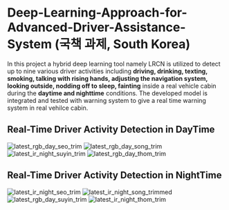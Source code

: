 # Deep-Learning-Approach-for-Advanced-Driver-Assistance-System (국책 과제, South Korea)

In this project a hybrid deep learning tool namely LRCN is utilized to detect up to nine various driver activities including **driving, drinking, texting, smoking, talking with rising hands, adjusting the navigation system, looking outside, nodding off to sleep, fainting** inside a real vehicle cabin during the **daytime and nighttime** conditions. The developed model is integrated and tested with warning system to give a real time warning system in real vehilce cabin.  

## Real-Time Driver Activity Detection in DayTime 
![latest_rgb_day_seo_trim](https://user-images.githubusercontent.com/55071205/147738411-bc8085d1-0eb3-4c13-8efd-6c4e4e0a654e.gif)
![latest_rgb_day_song_trim](https://user-images.githubusercontent.com/55071205/147740021-436ab8d8-d810-453d-bf20-c6bf8ed92cbd.gif)
![latest_ir_night_suyin_trim](https://user-images.githubusercontent.com/55071205/147738406-665fe6bf-7b20-4b84-bd55-d58711213f8a.gif)
![latest_rgb_day_thom_trim](https://user-images.githubusercontent.com/55071205/147738417-b7dcaff1-a679-4113-b561-ca0bb486eb37.gif)

## Real-Time Driver Activity Detection in NightTime 

![latest_ir_night_seo_trim](https://user-images.githubusercontent.com/55071205/147738392-c8848923-0282-45a3-81f8-ba29dc69edd7.gif)
![latest_ir_night_song_trimmed](https://user-images.githubusercontent.com/55071205/147738404-d89435a4-82ef-40b1-b7cd-a0bf6bdd6fed.gif)
![latest_rgb_day_suyin_trim](https://user-images.githubusercontent.com/55071205/147738414-23265d31-09b9-4273-99ce-7916738e8d7e.gif)
![latest_ir_night_thom_trim](https://user-images.githubusercontent.com/55071205/147738408-e0585c11-b652-444e-9524-ec7aa1222743.gif)





<!-- https://user-images.githubusercontent.com/55071205/147739377-50da841e-bc35-4f72-8abb-e4b86eff7ffb.mp4 -->


